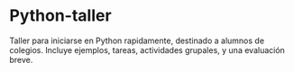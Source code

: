 # Python-taller

Taller para iniciarse en Python rapidamente, destinado a alumnos de colegios. Incluye ejemplos, tareas, actividades grupales, y una evaluación breve.
